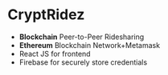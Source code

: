 # CryptRidez

* <b>Blockchain</b> Peer-to-Peer Ridesharing
* <b>Ethereum</b> Blockchain Network+Metamask
* React JS for frontend
* Firebase for securely store credentials
